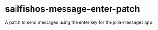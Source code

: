 sailfishos-message-enter-patch
==============================

A patch to send messages using the enter key for the jolla-messages app.
